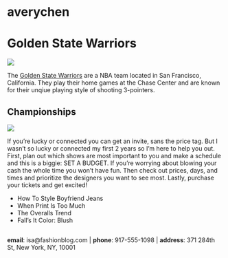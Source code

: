 # averychen
<!DOCTYPE html>
<html>
  <head>
  </head>
  <body>
    <h1>Golden State Warriors</h1>
    <img src="https://a.espncdn.com/combiner/i?img=/i/teamlogos/nba/500/gs.png&h=200&w=200">
      <p>The <a
      href= "https://www.espn.com/nba/team/_/name/gs/golden-state-warriors%20target=" target="_blank">Golden State Warriors</a> are a NBA team located in San Francisco, California. They play their home games at the Chase Center and are known for their unqiue playing style of shooting 3-pointers.
    <h2>Championships</h2>
    <img src="https://static01.nyt.com/images/2022/06/17/sports/17nba-finals-stephen-curry-lede2/merlin_208679769_f94a683b-7117-4e50-b6d4-78470b1960d7-superJumbo.jpg?quality=75&auto=webp">
      <p>If you’re lucky or connected you can get an invite, sans the price tag. But I wasn’t so lucky or connected my first 2 years so I’m here to help you out. First, plan out which shows are most important to you and make a schedule and this is a biggie: SET A BUDGET. If you’re worrying about blowing your cash the whole time you won’t have fun. Then check out prices, days, and times and prioritize the designers you want to see most. Lastly, purchase your tickets and get excited!</p>
    <ul>
      <li>How To Style Boyfriend Jeans</li>
      <li>When Print Is Too Much</li>
      <li>The Overalls Trend</li>
      <li>Fall’s It Color: Blush</li>
    </ul>
    <h2></h2>
    <div id="contact">
      <p><strong>email</strong>: isa@fashionblog.com | <strong>phone</strong>: 917-555-1098 | <strong>address</strong>: 371 284th St, New York, NY, 10001</p>
    </div>    
  </body>
  </html>
